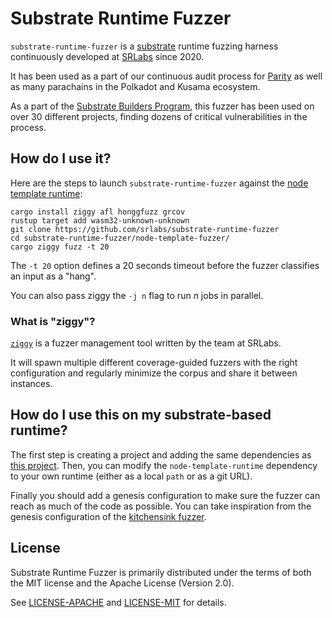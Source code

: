 # Substrate Runtime Fuzzer

`substrate-runtime-fuzzer` is a [substrate](https://github.com/paritytech/substrate) runtime fuzzing harness continuously developed at [SRLabs](https://srlabs.de) since 2020. 

It has been used as a part of our continuous audit process for [Parity](https://parity.io) as well as many parachains in the Polkadot and Kusama ecosystem.

As a part of the [Substrate Builders Program](https://substrate.io/ecosystem/substrate-builders-program/), this fuzzer has been used on over 30 different projects, finding dozens of critical vulnerabilities in the process.

## How do I use it?

Here are the steps to launch `substrate-runtime-fuzzer` against the [node template runtime](https://github.com/paritytech/substrate/tree/master/bin/node-template/runtime):

```
cargo install ziggy afl honggfuzz grcov
rustup target add wasm32-unknown-unknown
git clone https://github.com/srlabs/substrate-runtime-fuzzer
cd substrate-runtime-fuzzer/node-template-fuzzer/
cargo ziggy fuzz -t 20
```

The `-t 20` option defines a 20 seconds timeout before the fuzzer classifies an input as a "hang".

You can also pass ziggy the `-j n` flag to run $n$ jobs in parallel.

### What is "ziggy"?

[`ziggy`](https://github.com/srlabs/ziggy/) is a fuzzer management tool written by the team at SRLabs.

It will spawn multiple different coverage-guided fuzzers with the right configuration and regularly minimize the corpus and share it between instances.

## How do I use this on my substrate-based runtime?

The first step is creating a project and adding the same dependencies as [this project](./node-template-fuzzer/Cargo.toml).
Then, you can modify the `node-template-runtime` dependency to your own runtime (either as a local `path` or as a git URL).

Finally you should add a genesis configuration to make sure the fuzzer can reach as much of the code as possible.
You can take inspiration from the genesis configuration of the [kitchensink fuzzer](./kitchensink-fuzzer/src/main.rs).

## License

Substrate Runtime Fuzzer is primarily distributed under the terms of both the MIT license and the Apache License (Version 2.0).

See [LICENSE-APACHE](LICENSE-APACHE) and [LICENSE-MIT](LICENSE-MIT) for details.
